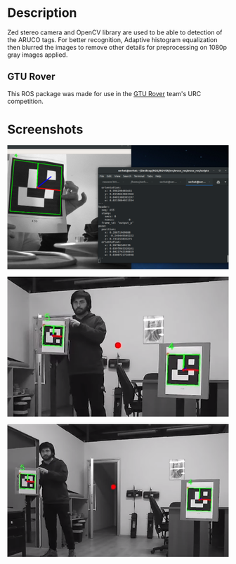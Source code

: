 # Description
Zed stereo camera and OpenCV library are used to be able to detection of the ARUCO tags. For better recognition, Adaptive histogram equalization then blurred the images to remove other details for preprocessing on 1080p gray images applied.

## GTU Rover
This ROS package was made for use in the [GTU Rover](https://www.youtube.com/watch?v=uv-LEvk_AX8) team's URC competition.  

# Screenshots
![Marker Detection](images/3.png)

![Between Point Detection - Close](images/1.png)

![Between Point Detection - Far](images/2.png)
